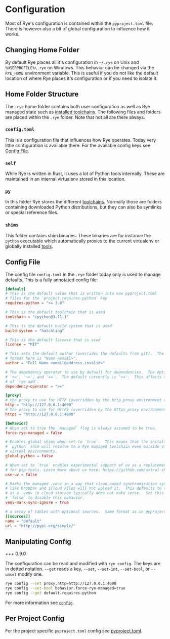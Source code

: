 # Configuration

Most of Rye's configuration is contained within the `pyproject.toml` file.  There is however
also a bit of global configuration to influence how it works.

## Changing Home Folder

By default Rye places all it's configuration in `~/.rye` on Unix and `%USERPROFILE%\.rye` on
Windows.  This behavior can be changed via the `RYE_HOME` environment variable.  This is useful
if you do not like the default location of where Rye places it's configuration or if you need
to isolate it.

## Home Folder Structure

The `.rye` home folder contains both user configuration as well as Rye managed state such
as [installed toolchains](toolchains/index.md).  The following files and folders are placed within the
`.rye` folder.  Note that not all are there always.

### `config.toml`

This is a configuration file that influences how Rye operates.  Today very little configuration
is available there.  For the available config keys see [Config File](#config-file).

### `self`

While Rye is written in Rust, it uses a lot of Python tools internally.  These are maintained in
an internal virtualenv stored in this location.

### `py`

In this folder Rye stores the different [toolchains](toolchains/index.md).  Normally those are folders
containing downloaded Python distributions, but they can also be symlinks or special reference
files.

### `shims`

This folder contains shim binaries.  These binaries are for instance the `python` executable
which automatically proxies to the current virtualenv or globally installed [tools](tools.md).

## Config File

The config file `config.toml` in the `.rye` folder today only is used to manage defaults.  This
is a fully annotated config file:

```toml
[default]
# This is the default value that is written into new pyproject.toml
# files for the `project.requires-python` key
requires-python = ">= 3.8"

# This is the default toolchain that is used
toolchain = "cpython@3.11.1"

# This is the default build system that is used
build-system = "hatchling"

# This is the default license that is used
license = "MIT"

# This sets the default author (overrides the defaults from git).  The
# format here is "Name <email>".
author = "Full Name <email@address.invalid>"

# The dependency operator to use by default for dependencies.  The options are
# '>=', '~=', and '=='.  The default currently is '>='.  This affects the behavior
# of `rye add`.
dependency-operator = ">="

[proxy]
# the proxy to use for HTTP (overridden by the http_proxy environment variable)
http = "http://127.0.0.1:4000"
# the proxy to use for HTTPS (overridden by the https_proxy environment variable)
https = "http://127.0.0.1:4000"

[behavior]
# When set to true the `managed` flag is always assumed to be true.
force-rye-managed = false

# Enables global shims when set to `true`.  This means that the installed
# `python` shim will resolve to a Rye managed toolchain even outside of
# virtual environments.
global-python = false

# When set to `true` enables experimental support of uv as a replacement
# for pip-tools. Learn more about uv here: https://github.com/astral-sh/uv
use-uv = false

# Marks the managed .venv in a way that cloud based synchronization systems
# like Dropbox and iCloud Files will not upload it.  This defaults to true
# as a .venv in cloud storage typically does not make sense.  Set this to
# `false` to disable this behavior.
venv-mark-sync-ignore = true

# a array of tables with optional sources.  Same format as in pyproject.toml
[[sources]]
name = "default"
url = "http://pypi.org/simple/"
```

## Manipulating Config

+++ 0.9.0

The configuration can be read and modified with `rye config`.  The
keys are in dotted notation.  `--get` reads a key, `--set`, `--set-int`,
`--set-bool`, or `--unset` modify one.

```bash
rye config --set proxy.http=http://127.0.0.1:4000
rye config --set-bool behavior.force-rye-managed=true
rye config --get default.requires-python
```

For more information see [`config`](commands/config.md).

## Per Project Config

For the project specific `pyproject.toml` config see [pyproject.toml](pyproject.md).
